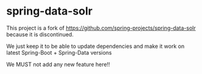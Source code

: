 # spring-data-solr

This project is a fork of https://github.com/spring-projects/spring-data-solr because it is discontinued.

We just keep it to be able to update dependencies and make it work on latest Spring-Boot + Spring-Data versions

We MUST not add any new feature here!!
